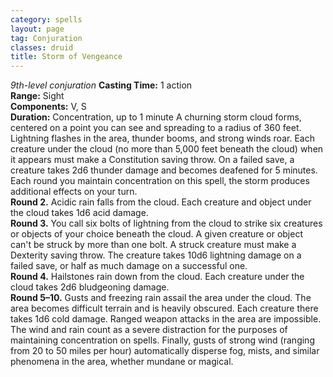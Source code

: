 ```yaml
---
category: spells
layout: page
tag: Conjuration
classes: druid
title: Storm of Vengeance
---
```


_9th-level conjuration_ **Casting Time:** 1 action    
**Range:** Sight    
**Components:** V, S    
**Duration:** Concentration, up to 1 minute A churning storm cloud forms, centered on a point you can see and spreading to a radius of 360 feet. Lightning flashes in the area, thunder booms, and strong winds roar. Each creature under the cloud (no more than 5,000 feet beneath the cloud) when it appears must make a Constitution saving throw. On a failed save, a creature takes 2d6 thunder damage and becomes deafened for 5 minutes.    
Each round you maintain concentration on this spell, the storm produces additional effects on your turn.    
**Round 2.** Acidic rain falls from the cloud. Each creature and object under the cloud takes 1d6 acid damage.    
**Round 3.** You call six bolts of lightning from the cloud to strike six creatures or objects of your choice beneath the cloud. A given creature or object can't be struck by more than one bolt. A struck creature must make a Dexterity saving throw. The creature takes 10d6 lightning damage on a failed save, or half as much damage on a successful one.    
**Round 4.** Hailstones rain down from the cloud. Each creature under the cloud takes 2d6 bludgeoning damage.    
**Round 5–10.** Gusts and freezing rain assail the area under the cloud. The area becomes difficult terrain and is heavily obscured. Each creature there takes 1d6 cold damage. Ranged weapon attacks in the area are impossible. The wind and rain count as a severe distraction for the purposes of maintaining concentration on spells. Finally, gusts of strong wind (ranging from 20 to 50 miles per hour) automatically disperse fog, mists, and similar phenomena in the area, whether mundane or magical.